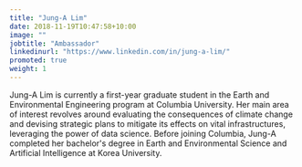 ```yaml
---
title: "Jung-A Lim"
date: 2018-11-19T10:47:58+10:00
image: ""
jobtitle: "Ambassador"
linkedinurl: "https://www.linkedin.com/in/jung-a-lim/"
promoted: true
weight: 1
---
```


Jung-A Lim is currently a first-year graduate student in the Earth and Environmental Engineering program at Columbia University. Her main area of interest revolves around evaluating the consequences of climate change and devising strategic plans to mitigate its effects on vital infrastructures, leveraging the power of data science. Before joining Columbia, Jung-A completed her bachelor's degree in Earth and Environmental Science and Artificial Intelligence at Korea University.

